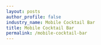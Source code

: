 ```yaml
---
layout: posts 
author_profile: false 
industry_name: Mobile Cocktail Bar
title: Mobile Cocktail Bar
permalink: /mobile-cocktail-bar
---
```


